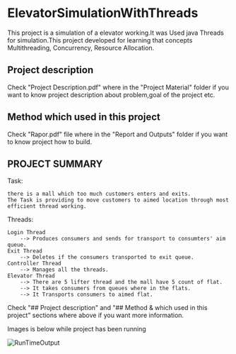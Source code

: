 # ElevatorSimulationWithThreads
This project is a simulation of a elevator working.It was Used java Threads for simulation.This project developed for learning that concepts Multithreading, Concurrency, Resource Allocation.
## Project description

Check "Project Description.pdf" where in the "Project Material" folder if you want to know project description about problem,goal of the project etc.

## Method which used in this project

Check "Rapor.pdf" file where in the "Report and Outputs" folder if you want to know project how to build.


## PROJECT SUMMARY

Task:

	there is a mall which too much customers enters and exits. 
	The Task is providing to move customers to aimed location through most efficient thread working.
Threads:

	Login Thread
		--> Produces consumers and sends for transport to consumters' aim queue.
	Exit Thread
		--> Deletes if the consumers transported to exit queue.
	Controller Thread
		--> Manages all the threads.
	Elevator Thread
		--> There are 5 lifter thread and the mall have 5 count of flat.
		--> It takes consumers from queues where in the flats.
		--> It Transports consumers to aimed flat.

Check "## Project description" and "## Method & which used in this project" sections where above if you want more information.


Images is below while project has been running

![RunTimeOutput](https://user-images.githubusercontent.com/44205116/126507292-eb148542-d367-48bc-93ad-06b4df5c7818.gif)
